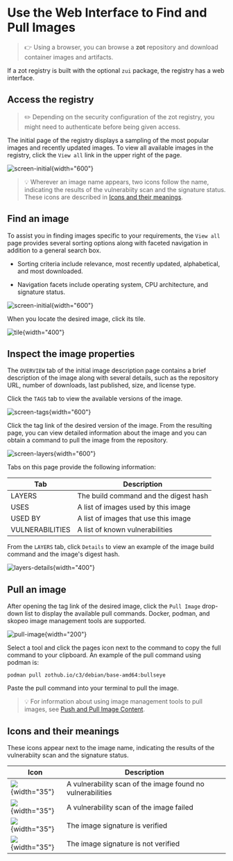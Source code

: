 # Use the Web Interface to Find and Pull Images

> :point_right: Using a browser, you can browse a **zot** repository and download container images and artifacts.

If a zot registry is built with the optional `zui` package, the registry has a web interface. 

## Access the registry

> :pencil2: Depending on the security configuration of the zot registry, you might need to authenticate before being given access.

The initial page of the registry displays a sampling of the most popular images and recently updated images. To view all available images in the registry, click the `View all` link in the upper right of the page. 

![screen-initial](../assets/images/screen-initial.jpg){width="600"}

> :bulb: Wherever an image name appears, two icons follow the name, indicating the results of the vulnerabiity scan and the signature status. These icons are described in [Icons and their meanings](#icons).

## Find an image

To assist you in finding images specific to your requirements, the `View all` page provides several sorting options along with faceted navigation in addition to a general search box.

- Sorting criteria include relevance, most recently updated, alphabetical, and most downloaded.

- Navigation facets include operating system, CPU architecture, and signature status.

![screen-initial](../assets/images/screen-view-all.jpg){width="600"}


[//]: # (This is a Markdown comment)

When you locate the desired image, click its tile.

![tile](../assets/images/tile.jpg){width="400"}

## Inspect the image properties

The `OVERVIEW` tab of the initial image description page contains a brief description of the image along with several details, such as the repository URL, number of downloads, last published, size, and license type.

Click the `TAGS` tab to view the available versions of the image.

![screen-tags](../assets/images/screen-tags.jpg){width="600"}

Click the tag link of the desired version of the image. From the resulting page, you can view detailed information about the image and you can obtain a command to pull the image from the repository.

![screen-layers](../assets/images/screen-layers.jpg){width="600"}

Tabs on this page provide the following information:

| Tab | Description |
| ---- | ----------- |
| LAYERS | The build command and the digest hash |
| USES | A list of images used by this image |
| USED BY | A list of images that use this image |
| VULNERABILITIES | A list of known vulnerabilities |

From the `LAYERS` tab, click `Details` to view an example of the image build command and the image's digest hash.

![layers-details](../assets/images/layers-details.jpg){width="400"}

## Pull an image

After opening the tag link of the desired image, click the `Pull Image` drop-down list to display the available pull commands. Docker, podman, and skopeo image management tools are supported. 

![pull-image](../assets/images/pull-image.jpg){width="200"}

Select a tool and click the pages icon next to the command to copy the full command to your clipboard. An example of the pull command using podman is:

`podman pull zothub.io/c3/debian/base-amd64:bullseye`

Paste the pull command into your terminal to pull the image.

> :bulb: For information about using image management tools to pull images, see [Push and Pull Image Content](user-guide-datapath.md).

<a name="icons"></a>
## Icons and their meanings

These icons appear next to the image name, indicating the results of the vulnerabiity scan and the signature status. 

| Icon | Description |
| ---- | ----------- |
| ![](../assets/images/icon-no-vulnerability.jpg){width="35"} | A vulnerability scan of the image found no vulnerabilities | 
| ![](../assets/images/icon-failed-to-scan.jpg){width="35"} | A vulnerability scan of the image failed | 
| ![](../assets/images/icon-verified-signature.jpg){width="35"} | The image signature is verified | 
| ![](../assets/images/icon-unverified-signature.jpg){width="35"} | The image signature is not verified | 
